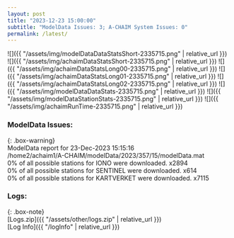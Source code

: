 ```yaml
---
layout: post
title: "2023-12-23 15:00:00"
subtitle: "ModelData Issues: 3; A-CHAIM System Issues: 0"
permalink: /latest/
---
```


![]({{ "/assets/img/modelDataDataStatsShort-2335715.png" | relative_url }})
![]({{ "/assets/img/achaimDataStatsShort-2335715.png" | relative_url }})
![]({{ "/assets/img/achaimDataStatsLong00-2335715.png" | relative_url }})
![]({{ "/assets/img/achaimDataStatsLong01-2335715.png" | relative_url }})
![]({{ "/assets/img/achaimDataStatsLong02-2335715.png" | relative_url }})
![]({{ "/assets/img/modelDataDataStats-2335715.png" | relative_url }})
![]({{ "/assets/img/modelDataStationStats-2335715.png" | relative_url }})
![]({{ "/assets/img/achaimRunTime-2335715.png" | relative_url }})


### ModelData Issues:  
  
{: .box-warning}  
 ModelData report for 23-Dec-2023 15:15:16   
 /home2/achaim1/A-CHAIM/modelData/2023/357/15/modelData.mat   
 0% of all possible stations for IONO were downloaded. x2894   
 0% of all possible stations for SENTINEL were downloaded. x614   
 0% of all possible stations for KARTVERKET were downloaded. x7115   
  


### Logs:  
  
{: .box-note}  
[Logs.zip]({{ "/assets/other/logs.zip" | relative_url }})  
[Log Info]({{ "/logInfo" | relative_url }})  
